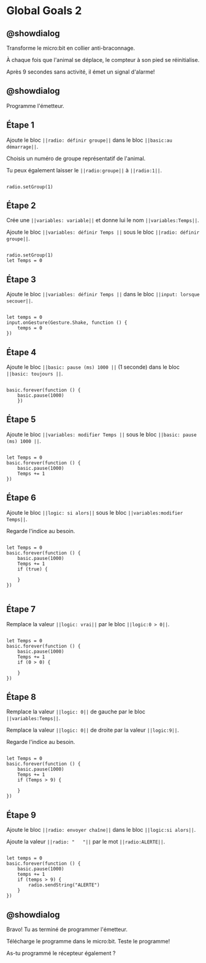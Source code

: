 # Global Goals 2

## @showdialog

Transforme le micro:bit en collier anti-braconnage.

À chaque fois que l'animal se déplace, le compteur à son pied se réinitialise.

Après 9 secondes sans activité, il émet un signal d'alarme!

## @showdialog

Programme l'émetteur.

## Étape 1

Ajoute le bloc ``||radio: définir groupe||`` dans le bloc ``||basic:au démarrage||``.

Choisis un numéro de groupe représentatif de l'animal.

Tu peux également  laisser le ``||radio:groupe||`` à ``||radio:1||``.

```blocks

radio.setGroup(1)

```

## Étape 2

Crée une ``||variables: variable||`` et donne lui le nom ``||variables:Temps||``.

Ajoute le bloc ``||variables: définir Temps ||`` sous le bloc ``||radio: définir groupe||``.

```blocks

radio.setGroup(1)
let Temps = 0

```

## Étape 3

Ajoute le bloc ``||variables: définir Temps ||`` dans le bloc ``||input: lorsque secouer||``.

```blocks

let temps = 0
input.onGesture(Gesture.Shake, function () {
    temps = 0
})

```

## Étape 4

Ajoute le bloc ``||basic: pause (ms) 1000 ||`` (1 seconde) dans le bloc ``||basic: toujours ||``.

```blocks

basic.forever(function () {
    basic.pause(1000)
    })

```

## Étape 5

Ajoute le bloc ``||variables: modifier Temps ||`` sous le bloc ``||basic: pause (ms) 1000 ||``.

```blocks

let Temps = 0
basic.forever(function () {
    basic.pause(1000)
    Temps += 1
})

```

## Étape 6

Ajoute le bloc ``||logic: si alors||`` sous le bloc ``||variables:modifier Temps||``.

Regarde l'indice au besoin.

```blocks

let Temps = 0
basic.forever(function () {
    basic.pause(1000)
    Temps += 1
    if (true) {
    	
    }
})


```

## Étape 7

Remplace la valeur ``||logic: vrai||`` par le bloc ``||logic:0 > 0||``.

```blocks

let Temps = 0
basic.forever(function () {
    basic.pause(1000)
    Temps += 1
    if (0 > 0) {
    	
    }
})

```

## Étape 8

Remplace la valeur ``||logic: 0||`` de gauche par le bloc ``||variables:Temps||``.

Remplace la valeur ``||logic: 0||`` de droite par la valeur ``||logic:9||``.

Regarde l'indice au besoin.

```blocks

let Temps = 0
basic.forever(function () {
    basic.pause(1000)
    Temps += 1
    if (Temps > 9) {
    	
    }
})

```

## Étape 9

Ajoute le bloc ``||radio: envoyer chaîne||`` dans le bloc ``||logic:si alors||``.

Ajoute la valeur ``||radio: "   "||`` par le mot ``||radio:ALERTE||``.

```blocks

let temps = 0
basic.forever(function () {
    basic.pause(1000)
    temps += 1
    if (temps > 9) {
        radio.sendString("ALERTE")
    }
})

```

## @showdialog

Bravo! Tu as terminé de programmer l'émetteur.

Télécharge le programme dans le micro:bit. Teste le programme!

As-tu programmé le récepteur également ?
